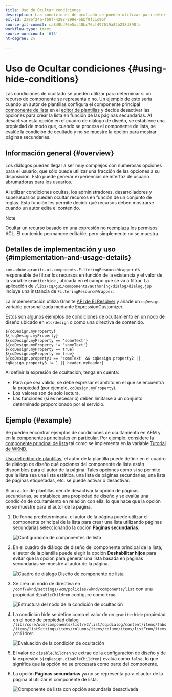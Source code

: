 ```yaml
---
title: Uso de Ocultar condiciones
description: Las condiciones de ocultado se pueden utilizar para determinar si un recurso de componente se representa o no.
exl-id: 2a96f246-fb0f-4298-899e-ebbf9fc1c96f
source-git-commit: ca849bd76e5ac40bc76cf497619a82b238d898fa
workflow-type: tm+mt
source-wordcount: '615'
ht-degree: 2%

---
```


# Uso de Ocultar condiciones {#using-hide-conditions}

Las condiciones de ocultado se pueden utilizar para determinar si un recurso de componente se representa o no. Un ejemplo de esto sería cuando un autor de plantillas configura el componente principal [componente de lista](https://experienceleague.adobe.com/docs/experience-manager-core-components/using/components/list.html) en el [editor de plantillas](/help/sites-cloud/authoring/features/templates.md) y decide desactivar las opciones para crear la lista en función de las páginas secundarias. Al desactivar esta opción en el cuadro de diálogo de diseño, se establece una propiedad de modo que, cuando se procesa el componente de lista, se evalúe la condición de ocultado y no se muestre la opción para mostrar páginas secundarias.

## Información general {#overview}

Los diálogos pueden llegar a ser muy complejos con numerosas opciones para el usuario, que sólo puede utilizar una fracción de las opciones a su disposición. Esto puede generar experiencias de interfaz de usuario abrumadoras para los usuarios.

Al utilizar condiciones ocultas, los administradores, desarrolladores y superusuarios pueden ocultar recursos en función de un conjunto de reglas. Esta función les permite decidir qué recursos deben mostrarse cuando un autor edita el contenido.

>[!NOTE]
>
>Ocultar un recurso basado en una expresión no reemplaza los permisos ACL. El contenido permanece editable, pero simplemente no se muestra.

## Detalles de implementación y uso {#implementation-and-usage-details}

`com.adobe.granite.ui.components.FilteringResourceWrapper` es responsable de filtrar los recursos en función de la existencia y el valor de la variable `granite:hide` , ubicada en el campo que se va a filtrar. La aplicación de `/libs/cq/gui/components/authoring/dialog/dialog.jsp` incluye una instancia de `FilteringResourceWrapper.`

La implementación utiliza Granite [API de ELResolver](https://helpx.adobe.com/experience-manager/6-5/sites/developing/using/reference-materials/granite-ui/api/jcr_root/libs/granite/ui/docs/server/el.html) y añade un `cqDesign` variable personalizada mediante ExpressionCustomizer.

Estos son algunos ejemplos de condiciones de ocultamiento en un nodo de diseño ubicado en `etc/design` o como una directiva de contenido.

```
${cqDesign.myProperty}
${!cqDesign.myProperty}
${cqDesign.myProperty == 'someText'}
${cqDesign.myProperty != 'someText'}
${cqDesign.myProperty == true}
${cqDesign.myProperty == true}
${cqDesign.property1 == 'someText' && cqDesign.property2 || cqDesign.property3 != 1 || header.myHeader}
```

Al definir la expresión de ocultación, tenga en cuenta:

* Para que sea válido, se debe expresar el ámbito en el que se encuentra la propiedad (por ejemplo, `cqDesign.myProperty`).
* Los valores son de solo lectura.
* Las funciones (si es necesario) deben limitarse a un conjunto determinado proporcionado por el servicio.

## Ejemplo {#example}

Se pueden encontrar ejemplos de condiciones de ocultamiento en AEM y en la [componentes principales](https://experienceleague.adobe.com/docs/experience-manager-core-components/using/introduction.html?lang=es) en particular. Por ejemplo, considere la [componente principal de lista](https://experienceleague.adobe.com/docs/experience-manager-core-components/using/components/list.html) tal como se implementa en la variable [Tutorial de WKND.](/help/implementing/developing/introduction/develop-wknd-tutorial.md)

[Uso del editor de plantillas](/help/sites-cloud/authoring/features/templates.md), el autor de la plantilla puede definir en el cuadro de diálogo de diseño qué opciones del componente de lista están disponibles para el autor de la página. Tales opciones como si se permite que la lista sea una lista estática, una lista de páginas secundarias, una lista de páginas etiquetadas, etc. se puede activar o desactivar.

Si un autor de plantillas decide desactivar la opción de páginas secundarias, se establece una propiedad de diseño y se evalúa una condición de ocultamiento en relación con ella, lo que hace que la opción no se muestre para el autor de la página.

1. De forma predeterminada, el autor de la página puede utilizar el componente principal de la lista para crear una lista utilizando páginas secundarias seleccionando la opción **Páginas secundarias**.

   ![Configuración de componentes de lista](assets/hide-conditions-list-settings.png)

1. En el cuadro de diálogo de diseño del componente principal de la lista, el autor de la plantilla puede elegir la opción **Deshabilitar hijos** para evitar que la opción para generar una lista basada en páginas secundarias se muestre al autor de la página.

   ![Cuadro de diálogo Diseño de componente de lista](assets/hide-conditions-list-design.png)

1. Se crea un nodo de directiva en `/conf/wknd/settings/wcm/policies/wknd/components/list` con una propiedad `disableChildren` configure como `true`.

   ![Estructura del nodo de la condición de ocultación](assets/hide-conditions-node-structure.png)

1. La condición hide se define como el valor de un `granite:hide` propiedad en el nodo de propiedad dialog `/libs/core/wcm/components/list/v2/list/cq:dialog/content/items/tabs/items/listSettings/items/columns/items/column/items/listFrom/items/children`

   ![Evaluación de la condición de ocultación](assets/hide-conditions-evaluation.png)

1. El valor de `disableChildren` se extrae de la configuración de diseño y de la expresión `${cqDesign.disableChildren}` evalúa como `false`, lo que significa que la opción no se procesará como parte del componente.

1. La opción **Páginas secundarias** ya no se representa para el autor de la página al utilizar el componente de lista.

   ![Componente de lista con opción secundaria desactivada](assets/hide-conditions-child-disabled.png)
